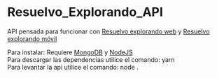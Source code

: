 # Resuelvo_Explorando_API
API pensada para funcionar con [Resuelvo explorando web](https://github.com/pedroodb/resuelvo_explorando_web) y [Resuelvo explorando móvil](https://github.com/pedroodb/resuelvo_explorando)


Para instalar: Requiere [MongoDB](https://docs.mongodb.com/manual/installation/) y [NodeJS](https://nodejs.org/en/) <br/>
Para descargar las dependencias utilice el comando: yarn <br/>
Para levantar la api utilice el comando: node .
